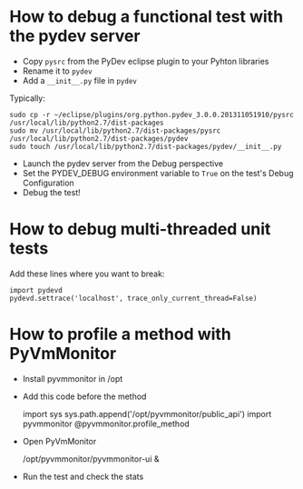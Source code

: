 # How to debug a functional test with the pydev server

- Copy `pysrc` from the PyDev eclipse plugin to your Pyhton libraries
- Rename it to `pydev`
- Add a `__init__.py` file in `pydev`

Typically:

    sudo cp -r ~/eclipse/plugins/org.python.pydev_3.0.0.201311051910/pysrc /usr/local/lib/python2.7/dist-packages
    sudo mv /usr/local/lib/python2.7/dist-packages/pysrc /usr/local/lib/python2.7/dist-packages/pydev
    sudo touch /usr/local/lib/python2.7/dist-packages/pydev/__init__.py

- Launch the pydev server from the Debug perspective
- Set the PYDEV_DEBUG environment variable to `True` on the test's Debug Configuration
- Debug the test!

# How to debug multi-threaded unit tests

Add these lines where you want to break:

    import pydevd
    pydevd.settrace('localhost', trace_only_current_thread=False)

# How to profile a method with PyVmMonitor

- Install pyvmmonitor in /opt
- Add this code before the method

    import sys
    sys.path.append('/opt/pyvmmonitor/public_api')
    import pyvmmonitor
    @pyvmmonitor.profile_method

- Open PyVmMonitor

    /opt/pyvmmonitor/pyvmmonitor-ui &

- Run the test and check the stats
